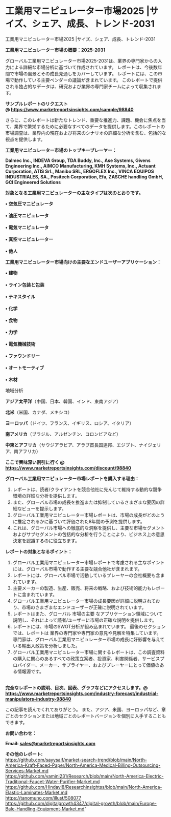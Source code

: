 # 工業用マニピュレーター市場2025 |サイズ、シェア、成長、トレンド-2031
工業用マニピュレーター市場2025 |サイズ、シェア、成長、トレンド-2031

<strong><b>工業用マニピュレーター市場の概要：2025-2031</b></strong>

グローバル工業用マニピュレーター市場2025-2031は、業界の専門家からの入力による詳細な市場分析に基づいて作成されています。 レポートは、今後数年間で市場の風景とその成長見通しをカバーしています。 レポートには、この市場で動作している主要ベンダーの議論が含まれています。 このレポートで提供される独占的なデータは、研究および業界の専門家チームによって収集されます。

<strong>サンプルレポートのリクエスト @ <a href=https://www.marketreportsinsights.com/sample/98840>https://www.marketreportsinsights.com/sample/98840</a></strong>

さらに、このレポートは新たなトレンド、重要な推進力、課題、機会に焦点を当て、業界で繁栄するために必要なすべてのデータを提供します。このレポートの市場調査は、業界内の現在および将来のシナリオの詳細な分析を含む、包括的な視点を提供します。

<strong>工業用マニピュレーター市場のトップキープレーヤー：</strong>

<strong>Dalmec Inc., INDEVA Group, TDA Buddy, Inc., Ase Systems, Givens Engineering Inc., AIMCO Manufacturing, KMH Systems, Inc., Actuant Corporation, ATIS Srl., Manibo SRL, ERGOFLEX Inc., VINCA EQUIPOS INDUSTRIALES, SA., Positech Corporation, Efa, ZASCHE handling GmbH, GCI Engineered Solutions</strong>

<strong><b>対象となる工業用マニピュレーターの主なタイプは次のとおりです。</b></strong>

<strong>• 空気圧マニピュレータ<br><br>• 油圧マニピュレータ<br><br>• 電気マニピュレータ<br><br>• 真空マニピュレーター<br><br>• 他人</strong>

<strong><b>工業用マニピュレーター市場向けの主要なエンドユーザーアプリケーション：</b></strong>

<strong>• 建物<br><br>• ライン包装と包装<br><br>• テキスタイル<br><br>• 化学<br><br>• 食物<br><br>• 力学<br><br>• 電気機械技術<br><br>• ファウンドリー<br><br>• オートモーティブ<br><br>• 木材</strong>

 地域分析

<strong><b>アジア太平洋</b></strong>（中国、日本、韓国、インド、東南アジア）

<strong><b>北米</b></strong>（米国、カナダ、メキシコ）

<strong><b>ヨーロッパ</b></strong>（ドイツ、フランス、イギリス、ロシア、イタリア）

<strong><b>南アメリカ</b></strong>（ブラジル、アルゼンチン、コロンビアなど）

<strong><b>中東とアフリカ</b></strong>（サウジアラビア、アラブ首長国連邦、エジプト、ナイジェリア、南アフリカ）

<strong>ここで興味深い割引に行く @ <a href=https://www.marketreportsinsights.com/discount/98840>https://www.marketreportsinsights.com/discount/98840</a></strong>

<strong><b>グローバル工業用マニピュレーター市場レポートを購入する理由：</b></strong>
<ol>
  <li>レポートは、読者/クライアントを競合他社に先んじて維持する動的な競争環境の詳細な分析を提供します。</li>
  <li>また、グローバル市場の成長を推進または抑制しているさまざまな要因の詳細なビューを提示します。</li>
  <li>グローバル工業用マニピュレーター市場レポートは、市場の成長がどのように推定されるかに基づいて評価された8年間の予測を提供します。</li>
  <li>これは、グローバル市場への徹底的な洞察を提供し、主要な市場セグメントおよびサブセグメントの包括的な分析を行うことにより、ビジネス上の意思決定を認識するのに役立ちます。</li>
</ol>
<strong><b>レポートの対象となるポイント：</b></strong>
<ol>
  <li>グローバル工業用マニピュレーター市場レポートで考慮される主なポイントには、グローバル市場で動作する主要な競合他社が含まれます。</li>
  <li>レポートには、グローバル市場で活動しているプレーヤーの会社概要も含まれています。</li>
  <li>主要メーカーの製造、生産、販売、将来の戦略、および技術的能力もレポートに含まれています。</li>
  <li>グローバル工業用マニピュレーター市場の成長要因が詳細に説明されており、市場のさまざまなエンドユーザーが正確に説明されています。</li>
  <li>レポートはまた、グローバル 市場の主要 なアプリケーション領域について説明し、それによって読者/ユーザーに市場の正確な説明を提供します。</li>
  <li>レポートには、市場のSWOT分析が組み込まれています。 最後のセクションでは、レポートは 業界の専門家や専門家の意見や見解を特集しています。 専門家は、グローバル工業用マニピュレーター市場の成長に好影響を与えている輸出入政策を分析しました。</li>
  <li>グローバル工業用マニピュレーター市場に関するレポートは、この調査資料の購入に関心のあるすべての政策立案者、投資家、利害関係者、サービスプロバイダー、メーカー、サプライヤー、およびプレーヤーにとって価値のある情報源です。</li>
</ol><br>
<strong>完全なレポートの説明、目次、図表、グラフなどにアクセスします。@ <a href=https://www.marketreportsinsights.com/industry-forecast/industrial-manipulators-industry-98840>https://www.marketreportsinsights.com/industry-forecast/industrial-manipulators-industry-98840</a></strong>

この記事を読んでくれてありがとう。 また、アジア、米国、ヨーロッパなど、章ごとのセクションまたは地域ごとのレポートバージョンを個別に入手することもできます。

<strong><b>お問い合わせ：</b></strong>

<strong>Email: </strong><a href=mailto:sales@marketreportsinsights.com><strong>sales@marketreportsinsights.com</strong></a>

<strong>その他のレポート:</strong>
<br>
<a href=https://github.com/sayysaif/market-search-trend/blob/main/North-America-Kraft-Faced-Paper/North-America-Medical-Billing-Outsourcing-Services-Market.md>https://github.com/sayysaif/market-search-trend/blob/main/North-America-Kraft-Faced-Paper/North-America-Medical-Billing-Outsourcing-Services-Market.md</a>
<br>
<a href=https://github.com/yamini231/Research/blob/main/North-America-Electric-Traditional-Faucet-Water-Purifier-Market.md>https://github.com/yamini231/Research/blob/main/North-America-Electric-Traditional-Faucet-Water-Purifier-Market.md</a>
<br>
<a href=https://github.com/Hindavi8/Researchinsightss/blob/main/North-America-Elastic-Laminates-Market.md>https://github.com/Hindavi8/Researchinsightss/blob/main/North-America-Elastic-Laminates-Market.md</a>
<br>
<a href=https://tanomuno.com/illust/508077>https://tanomuno.com/illust/508077</a>
<br>
<a href=https://github.com/digitalgrowth4347/digital-growth/blob/main/Europe-Bale-Handling-Equipment-Market.md>https://github.com/digitalgrowth4347/digital-growth/blob/main/Europe-Bale-Handling-Equipment-Market.md</a>"
